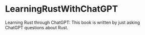 # LearningRustWithChatGPT
Learning Rust through ChatGPT: This book is written by just asking ChatGPT questions about Rust.
